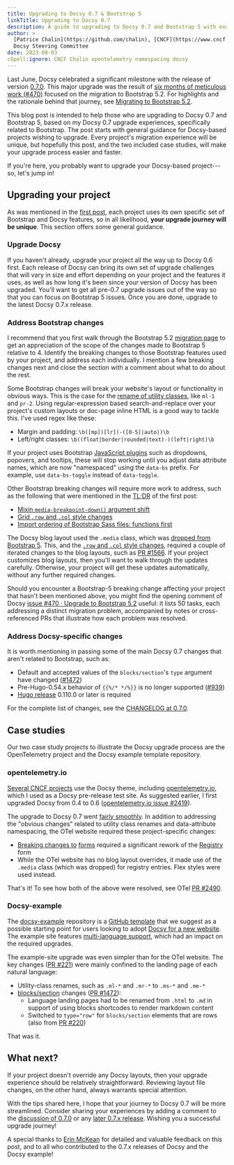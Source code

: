 ```yaml
---
title: Upgrading to Docsy 0.7 & Bootstrap 5
linkTitle: Upgrading to Docsy 0.7
description: A guide to upgrading to Docsy 0.7 and Bootstrap 5 with examples
author: >
  [Patrice Chalin](https://github.com/chalin), [CNCF](https://www.cncf.io/) &
  Docsy Steering Committee
date: 2023-08-03
cSpell:ignore: CNCF Chalin opentelemetry namespacing docsy
---
```


Last June, Docsy celebrated a significant milestone with the release of version
[0.7.0](https://github.com/google/docsy/releases/tag/v0.7.0). This major upgrade
was the result of
[six months of meticulous work (#470)](https://github.com/google/docsy/issues/470)
focused on the migration to Bootstrap 5.2. For highlights and the rationale
behind that journey, see
[Migrating to Bootstrap 5.2](/blog/2023/bootstrap-5-migration/).

This blog post is intended to help those who are upgrading to Docsy 0.7 and
Bootstrap 5, based on my Docsy 0.7 upgrade experiences, specifically related to
Bootstrap. The post starts with general guidance for Docsy-based projects
wishing to upgrade. Every project's migration experience will be unique, but
hopefully this post, and the two included case studies, will make your upgrade
process easier and faster.

If you're here, you probably want to upgrade your Docsy-based project---so,
let's jump in!

## Upgrading your project

As was mentioned in the
[first post](/blog/2023/bootstrap-5-migration/#migrating-docsy-based-projects),
each project uses its own specific set of Bootstrap and Docsy features, so in
all likelihood, **your upgrade journey will be unique**. This section offers
some general guidance.

### Upgrade Docsy

If you haven't already, upgrade your project all the way up to Docsy 0.6 first.
Each release of Docsy can bring its own set of upgrade challenges that will vary
in size and effort depending on your project and the features it uses, as well
as how long it's been since your version of Docsy has been upgraded. You'll want
to get all pre-0.7 upgrade issues out of the way so that you can focus on
Bootstrap 5 issues. Once you are done, upgrade to the latest Docsy 0.7.x
release.

### Address Bootstrap changes

I recommend that you first walk through the Bootstrap 5.2
[migration page](https://getbootstrap.com/docs/5.2/migration/) to get an
appreciation of the scope of the changes made to Bootstrap 5 relative to 4.
Identify the breaking changes to those Bootstrap features used by your project,
and address each individually. I mention a few breaking changes next and close
the section with a comment about what to do about the rest.

Some Bootstrap changes will break your website's layout or functionality in
obvious ways. This is the case for the
[rename](https://getbootstrap.com/docs/5.2/migration/#utilities)[ of utility classes](https://getbootstrap.com/docs/5.2/migration/#utilities),
like `ml-1` and `pr-2`. Using regular-expression based search-and-replace over
your project's custom layouts or doc-page inline HTML is a good way to tackle
this. I've used regex like these:

- Margin and padding: `\b([mp])[lr](-([0-5]|auto))\b`
- Left/right classes: `\b((float|border|rounded|text)-)(left|right)\b`

If your project uses Bootstrap
[JavaScript plugins](https://getbootstrap.com/docs/5.2/migration/#javascript)
such as dropdowns, popovers, and tooltips, these will stop working until you
adjust data attribute names, which are now "namespaced" using the `data-bs`
prefix. For example, use `data-bs-toggle` instead of `data-toggle`.

Other Bootstrap breaking changes will require more work to address, such as the
following that were mentioned in the
[TL;DR](/blog/2023/bootstrap-5-migration/#tldr) of the first post:

- [Mixin `media-breakpoint-down()` argument shift](/blog/2023/bootstrap-5-migration/#mixin-media-breakpoint-down-argument-shift)
- [Grid `.row` and `.col` style changes](/blog/2023/bootstrap-5-migration/#grid-row-and-col-style-changes-are-breaking)
- [Import ordering of Bootstrap Sass files: functions first](/blog/2023/bootstrap-5-migration/#import-ordering-of-bootstrap-sass-files-functions-first)

The Docsy blog layout used the `.media` class, which was
[dropped from Bootstrap 5](https://getbootstrap.com/docs/5.2/migration/#grid-updates).
This, and the
[`.row` and `.col` style changes](/blog/2023/bootstrap-5-migration/#grid-row-and-col-style-changes-are-breaking),
required a couple of iterated changes to the blog layouts, such as
[PR #1566](https://github.com/google/docsy/pull/1566). If your project
customizes blog layouts, then you'll want to walk through the updates carefully.
Otherwise, your project will get these updates automatically, without any
further required changes.

Should you encounter a Bootstrap-5 breaking change affecting your project that
hasn't been mentioned above, you might find the opening comment of Docsy
[issue #470 · Upgrade to Bootstrap 5.2](https://github.com/google/docsy/issues/470)
useful: it lists 50 tasks, each addressing a distinct migration problem,
accompanied by notes or cross-referenced PRs that illustrate how each problem
was resolved.

### Address Docsy-specific changes

It is worth mentioning in passing some of the main Docsy 0.7 changes that aren't
related to Bootstrap, such as:

- Default and accepted values of the `blocks/section`'s `type` argument have
  changed ([#1472](https://github.com/google/docsy/issues/1472))
- Pre-Hugo-0.54.x behavior of `{{%/* */%}}` is no longer supported
  ([#939](https://github.com/google/docsy/issues/939))
- [Hugo release](https://github.com/gohugoio/hugo/releases) 0.110.0 or later is
  required

For the complete list of changes, see the
[CHANGELOG at 0.7.0](https://github.com/google/docsy/blob/main/CHANGELOG.md#070).

## Case studies

Our two case study projects to illustrate the Docsy upgrade process are the
OpenTelemetry project and the Docsy example template repository.

### opentelemetry.io

[Several CNCF projects](https://www.cncf.io/blog/2023/01/19/fast-and-effective-tools-for-cncf-and-open-source-project-websites/)
use the Docsy theme, including [opentelemetry.io](https://opentelemetry.io/),
which I used as a Docsy pre-release test site. As suggested earlier, I first
upgraded Docsy from 0.4 to 0.6
([opentelemetry.io issue #2419](https://github.com/open-telemetry/opentelemetry.io/issues/2419)).

The upgrade to Docsy 0.7 went
[fairly smoothly](https://github.com/open-telemetry/opentelemetry.io/issues?q=label%3Adocsy+is%3Aclosed+closed%3A%3E2023-03-03).
In addition to addressing the "obvious changes" related to utility class renames
and data-attribute namespacing, the OTel website required these project-specific
changes:

- [Breaking changes to](https://getbootstrap.com/docs/5.2/migration/#forms)
  [forms](https://getbootstrap.com/docs/5.2/migration/#forms) required a
  significant rework of the
  [Registry](https://opentelemetry.io/ecosystem/registry/) form
- While the OTel website has no blog layout overrides, it made use of the
  `.media` class (which was dropped) for registry entries. Flex styles were used
  instead.

That's it! To see how both of the above were resolved, see OTel
[PR #2490](https://github.com/open-telemetry/opentelemetry.io/pull/2490).

### Docsy-example

The [docsy-example](https://github.com/google/docsy-example) repository is a
[GitHub template](https://gitprotect.io/blog/how-to-use-github-repository-templates/)
that we suggest as a possible starting point for users looking to adopt
[Docsy for a new website](/docs/get-started/docsy-as-module/example-site-as-template/).
The example site features [multi-language support](/docs/language/), which had
an impact on the required upgrades.

The example-site upgrade was even simpler than for the OTel website. The key
changes ([PR #221](https://github.com/google/docsy-example/pull/221)) were
mainly confined to the landing page of each natural language:

- Utility-class renames, such as `.ml-*` and `.mr-*` to `.ms-*` and `.me-*`
- [blocks/section](/docs/adding-content/shortcodes/#blockssection) changes
  ([PR #1472](https://github.com/google/docsy/pull/1472)):
  - Language landing pages had to be renamed from `.html` to `.md` in support of
    using blocks shortcodes to render markdown content
  - Switched to `type="row"` for `blocks/section` elements that are rows (also
    from [PR #220](https://github.com/google/docsy-example/pull/220))

That was it.

## What next?

If your project doesn't override any Docsy layouts, then your upgrade experience
should be relatively straightforward. Reviewing layout file changes, on the
other hand, always warrants special attention.

With the tips shared here, I hope that your journey to Docsy 0.7 will be more
streamlined. Consider sharing your experiences by adding a comment to the
[discussion of 0.7.0](https://github.com/google/docsy/discussions/1555) or any
[later 0.7.x release](https://github.com/google/docsy/discussions/categories/announcement?discussions_q%3Dis%253Aopen%2Bcategory%253AAnnouncement).
Wishing you a successful upgrade journey!

A special thanks to [Erin McKean](https://github.com/emckean) for detailed and
valuable feedback on this post, and to all who contributed to the 0.7.x releases
of Docsy and the Docsy example!
